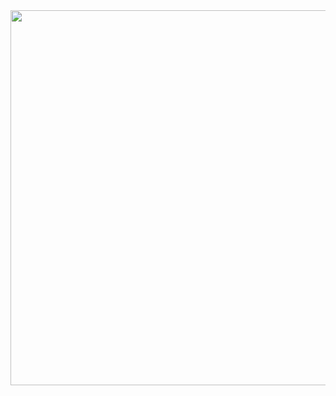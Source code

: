 <img src="https://i.pinimg.com/originals/1b/40/65/1b4065b2c6c11a4ff8dca4b7a956cf83.gif" width="600px">

